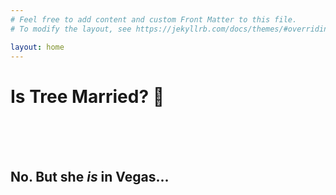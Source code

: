 ```yaml
---
# Feel free to add content and custom Front Matter to this file.
# To modify the layout, see https://jekyllrb.com/docs/themes/#overriding-theme-defaults

layout: home
---
```



<h1>Is Tree Married? 🤔</h1>
<br/>
<br/>
<br/>
<h2>No. But she <i>is</i> in Vegas...</h2>